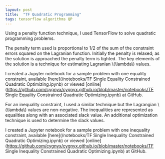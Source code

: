 ```yaml
---
layout: post
title:  "TF Quadratic Programming"
tags: tensorflow algorithms QP
---
```

Using a penalty function technique, I used TensorFlow to solve
quadratic programming problems.

The penalty term used is proportional to 1/2 of the sum of the constraint errors squared
on the Lagranian function.
Initially the penalty is relaxed; as the solution is approached
the penalty term is tighted.
The key elements of the solution is a technique for estimating Lagranian
\\(\lambda\\) values.

I created a Jupyter notebook for
a sample problem with one equality constraint,
available [here](/notebooks/TF Single Equality Constrained Quadratic Optimizing.ipynb)
or viewed [online](https://github.com/cygnyx/cygnyx.github.io/blob/master/notebooks/TF Single Equality Constrained Quadratic Optimizing.ipynb) at GitHub.

For an inequality constraint, I used a similar technique but the Lagrangian \\(\lambda\\) values are non-negative.
The inequalities are represented as equalities along with an associated slack value.
An additional optimization technique is used to determine the slack values.

I created a Jupyter notebook for
a sample problem with one inequality constraint,
available [here](/notebooks/TF Single Inequality Constrained Quadratic Optimizing.ipynb)
or viewed [online](https://github.com/cygnyx/cygnyx.github.io/blob/master/notebooks/TF Single Inequality Constrained Quadratic Optimizing.ipynb) at GitHub.
